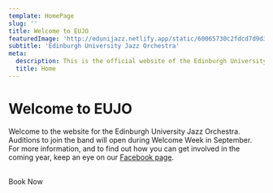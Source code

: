 ```yaml
---
template: HomePage
slug: ''
title: Welcome to EUJO
featuredImage: 'http://edunijazz.netlify.app/static/60065730c2fdcd7d9d3d499cc741745f/a296c/home.jpg'
subtitle: 'Edinburgh University Jazz Orchestra'
meta:
  description: This is the official website of the Edinburgh University Jazz Orchestra. We are a 17-piece big band consisting of some of the finest jazz musicians studying at the University of Edinburgh. We perform throughout the academic year, at venues such as The Jazz Bar on Chambers Street, The Balmoral, The Pleasance Cabaret Bar. and Potterrow. Each year we have our sell-out flagship event, Jazz Club Time Machine! We take bookings for society, charity and private events – our gigs are always packed full of people, energy, and of course great music!
  title: Home
---
```


# Welcome to EUJO

Welcome to the website for the Edinburgh University Jazz Orchestra. Auditions to join the band will open during Welcome Week in September. For more information, and to find out how you can get involved in the coming year, keep an eye on our [Facebook page](https://www.facebook.com/edunijazz/).

</br>

<div class="re-center">
  <div class="Button">Book Now</div>
</div>